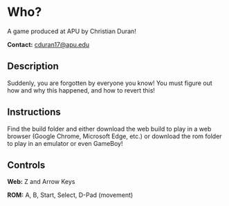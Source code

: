 # Who?

A game produced at APU by Christian Duran!

**Contact:** cduran17@apu.edu

## Description

Suddenly, you are forgotten by everyone you know! You must figure out how and why this happened, and how to revert this!

## Instructions

Find the build folder and either download the web build to play in a web browser (Google Chrome, Microsoft Edge, etc.) or download the rom folder to play in an emulator or even GameBoy!

## Controls

**Web:** Z and Arrow Keys

**ROM:** A, B, Start, Select, D-Pad (movement)

